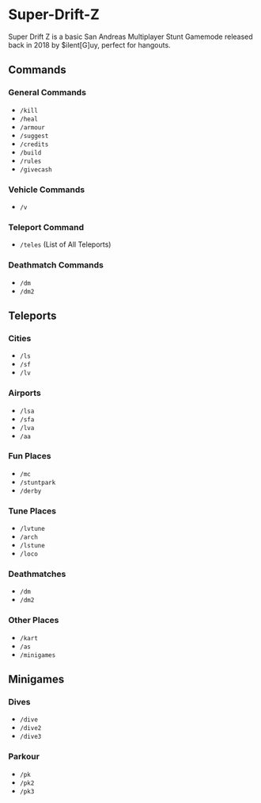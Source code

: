 # Super-Drift-Z

Super Drift Z is a basic San Andreas Multiplayer Stunt Gamemode released back in 2018 by $ilent[G]uy, perfect for hangouts.

## Commands

### General Commands
- `/kill`
- `/heal`
- `/armour`
- `/suggest`
- `/credits`
- `/build`
- `/rules`
- `/givecash`

### Vehicle Commands
- `/v`

### Teleport Command
- `/teles` (List of All Teleports)

### Deathmatch Commands
- `/dm`
- `/dm2`

## Teleports

### Cities
- `/ls`
- `/sf`
- `/lv`

### Airports
- `/lsa`
- `/sfa`
- `/lva`
- `/aa`

### Fun Places
- `/mc`
- `/stuntpark`
- `/derby`

### Tune Places
- `/lvtune`
- `/arch`
- `/lstune`
- `/loco`

### Deathmatches
- `/dm`
- `/dm2`

### Other Places
- `/kart`
- `/as`
- `/minigames`

## Minigames

### Dives
- `/dive`
- `/dive2`
- `/dive3`

### Parkour
- `/pk`
- `/pk2`
- `/pk3`
